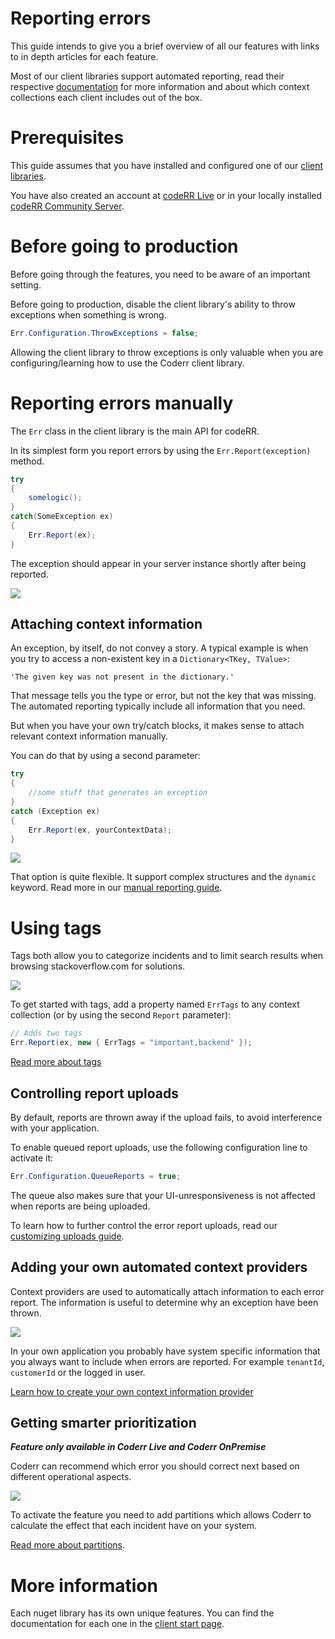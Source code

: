 Reporting errors
================

This guide intends to give you a brief overview of all our features with links to in depth articles for each feature.

Most of our client libraries support automated reporting, read their respective [documentation](client/index.md) for more information and about which context collections each client includes out of the box.


# Prerequisites

This guide assumes that you have installed and configured one of our [client libraries](client/index.md).

You have also created an account at [codeRR Live](https://app.coderrapp.com) or in your locally installed [codeRR Community Server](server/installation.md).

# Before going to production

Before going through the features, you need to be aware of an important setting.

Before going to production, disable the client library's ability to throw exceptions when something is wrong. 

```csharp
Err.Configuration.ThrowExceptions = false;
```

Allowing the client library to throw exceptions is only valuable when you are configuring/learning how to use the Coderr client library.

# Reporting errors manually

The `Err` class in the client library is the main API for codeRR. 

In its simplest form you report errors by using the `Err.Report(exception)` method.

```csharp
try
{
    somelogic();
}
catch(SomeException ex)
{
	Err.Report(ex);
}
```

The exception should appear in your server instance shortly after being reported.

![](client/screenshot.png)


## Attaching context information

An exception, by itself, do not convey a story. A typical example is when you try to access a non-existent key in a `Dictionary<TKey, TValue>`:

`'The given key was not present in the dictionary.'`

That message tells you the type or error, but not the key that was missing. The automated reporting typically include all information that you need.

But when you have your own try/catch blocks, it makes sense to attach relevant context information manually.

You can do that by using a second parameter:

```csharp
try
{
    //some stuff that generates an exception
}
catch (Exception ex)
{
    Err.Report(ex, yourContextData);
}
```

![](client/anonymous-object.png)

That option is quite flexible. It support complex structures and the `dynamic` keyword. Read more in our [manual reporting guide](client/manual-reporting.md).

# Using tags

Tags both allow you to categorize incidents and to limit search results when browsing stackoverflow.com for solutions.

![](client/tags-ui.png)

To get started with tags, add a property named `ErrTags` to any context collection (or by using the second `Report` parameter):

```csharp
// Adds two tags
Err.Report(ex, new { ErrTags = "important,backend" });
```

[Read more about tags](client/tags)


## Controlling report uploads

By default, reports are thrown away if the upload fails, to avoid interference with your application. 

To enable queued report uploads, use the following configuration line to activate it:

```csharp
Err.Configuration.QueueReports = true;
```

The queue also makes sure that your UI-unresponsiveness is not affected when reports are being uploaded.

To learn how to further control the error report uploads, read our [customizing uploads guide](client/customize-uploads.md).

## Adding your own automated context providers

Context providers are used to automatically attach information to each error report. The information is useful to determine why an exception have been thrown.

![](client/context-info.png)

In your own application you probably have system specific information that you always want to include when errors are reported. For example `tenantId`,  `customerId` or the logged in user.

[Learn how to create your own context information provider](client/context-provider.md)


## Getting smarter prioritization

***Feature only available in Coderr Live and Coderr OnPremise***

Coderr can recommend which error you should correct next based on different operational aspects.

![](client/partition-ui.png)

To activate the feature you need to add partitions which allows Coderr to calculate the effect that each incident have on your system.

[Read more about partitions](client/partitions.md).

# More information

Each nuget library has its own unique features. You can find the documentation for each one in the [client start page](client/index.md).
